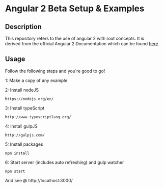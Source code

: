 # Angular 2 Beta Setup & Examples

## Description
This repository refers to the use of angular 2 with root concepts.
It is derived from the official Angular 2 Documentation which can be found [here](https://angular.io/docs/ts/latest/quickstart.html).
## Usage
Follow the following steps and you're good to go!

1: Make a copy of any example

2: Install nodeJS
```
https://nodejs.org/en/
```
3: Install typeScript
```
http://www.typescriptlang.org/
```
4: Install gulpJS
```
http://gulpjs.com/
```
5: Install packages
```
npm install
```
6: Start server (includes auto refreshing) and gulp watcher
```
npm start
```

And see @ http://localhost:3000/ 